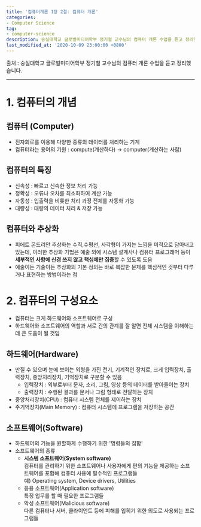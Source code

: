 ```yaml
---
title: '컴퓨터개론 1장 2절: 컴퓨터 개론'
categories:
- Computer Science
tag:
- computer-science
description: 숭실대학교 글로벌미디어학부 정기철 교수님의 컴퓨터 개론 수업을 듣고 정리했습니다.
last_modified_at: '2020-10-09 23:00:00 +0800'
---
```


출처 : 숭실대학교 글로벌미디어학부 정기철 교수님의 컴퓨터 개론 수업을 듣고 정리했습니다.

---
# 1. 컴퓨터의 개념

## 컴퓨터 (Computer)
- 전자회로를 이용해 다양한 종류의 데이터를 처리하는 기계
- 컴퓨터라는 용어의 기원 : compute(계산하다) -> computer(계산하는 사람)

## 컴퓨터의 특징
- 신속성 : 빠르고 신속한 정보 처리 가능
- 정확성 : 오류나 오차를 최소화하여 계산 가능
- 자동성 : 입출력을 비롯한 처리 과정 전체를 자동화 가능
- 대량성 : 대량의 데이터 처리 & 저장 가능

## 컴퓨터와 추상화
- 피에트 몬드리안 추상화는 수직,수평선, 사각형이 가지는 느낌을 미적으로 담아내고 있는데, 이러한 추상화 기법은 예술 외에 시스템 설계사나 컴퓨터 프로그래머 등이 **세부적인 사항에 신경 쓰지 않고 핵심에만 집중**할 수 있도록 도움
- 예술이든 기술이든 추상화의 기본 정의는 바로 복잡한 문제를 핵심적인 것부터 다루거나 표현하는 방법이라는 점

# 2. 컴퓨터의 구성요소
- 컴퓨터는 크게 하드웨어와 소프트웨어로 구성
- 하드웨어와 소프트웨어의 역할과 서로 간의 관계를 잘 알면 전체 시스템을 이해하는 데 큰 도움이 될 것임

## 하드웨어(Hardware)
- 만질 수 있으며 눈에 보이는 외형을 가진 전기, 기계적인 장치로, 크게 입력장치, 출력장치, 중앙처리장치, 기억장치로 구분할 수 있음
  - 입력장치 : 외부로부터 문자, 소리, 그림, 영상 등의 데이터를 받아들이는 장치
  - 출력장치 : 수행된 결과를 문서나 그림 형태로 전달하는 장치
- 중앙처리장치(CPU) : 컴퓨터 시스템 전체를 제어하는 장치
- 주기억장치(Main Memory) : 컴퓨터 시스템에 프로그램을 저장하는 공간

## 소프트웨어(Software)
- 하드웨어의 기능을 원할하게 수행하기 위한 '명령들의 집합'
- 소프트웨어의 종류
  - **시스템 소프트웨어(System software)**  
    컴퓨터를 관리하기 위한 소프트웨어나 사용자에게 편의 기능을 제공하는 소프트웨어를 포함해 컴퓨터 사용에 필수적인 프로그램들  
    예) Operating system, Device drivers, Utilities
  - 응용 소프트웨어(Application software)  
    특정 업무를 할 때 필요한 프로그램들
  - 악성 소프트웨어(Malicious software)  
    다른 컴퓨터나 서버, 클라이언트 등에 피해를 입히기 위한 의도로 사용되는 프로그램들